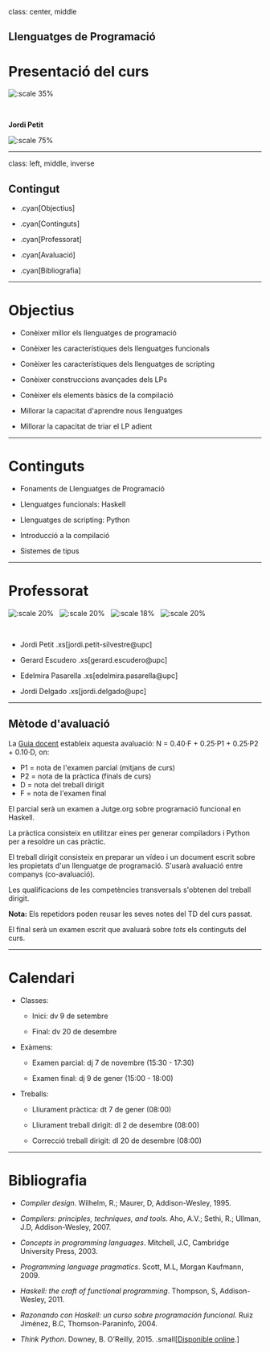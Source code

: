 class: center, middle

## Llenguatges de Programació

# Presentació del curs

![:scale 35%](figures/hello-world.png) 

<br>

**Jordi Petit**

![:scale 75%](figures/fib.png)

---
class: left, middle, inverse

## Contingut

- .cyan[Objectius]

- .cyan[Continguts]

- .cyan[Professorat]

- .cyan[Avaluació]

- .cyan[Bibliografia]

---

# Objectius

- Conèixer millor els llenguatges de programació

- Conèixer les característiques dels llenguatges funcionals

- Conèixer les característiques dels llenguatges de scripting

- Conèixer construccions avançades dels LPs

- Conèixer els elements bàsics de la compilació

- Millorar la capacitat d'aprendre nous llenguatges

- Millorar la capacitat de triar el LP adient

---

# Continguts

- Fonaments de Llenguatges de Programació

- Llenguatges funcionals: Haskell

- Llenguatges de scripting: Python

- Introducció a la compilació

- Sistemes de tipus

---

# Professorat


![:scale 20%](figures/profes/jpetit.png) &nbsp;
![:scale 20%](figures/profes/gescudero.png) &nbsp;
![:scale 18%](figures/profes/edelmira.png) &nbsp;
![:scale 20%](figures/profes/jdelgado.png) &nbsp;

<br>

- Jordi Petit .xs[jordi.petit-silvestre@upc]

- Gerard Escudero .xs[gerard.escudero@upc]

- Edelmira Pasarella .xs[edelmira.pasarella@upc]

- Jordi Delgado .xs[jordi.delgado@upc]

---

## Mètode d'avaluació

La [Guia docent](https://www.fib.upc.edu/ca/estudis/graus/grau-en-enginyeria-informatica/pla-destudis/assignatures/LP)
estableix aquesta avaluació: N = 0.40·F + 0.25·P1 + 0.25·P2 + 0.10·D,
on:

- P1 = nota de l'examen parcial (mitjans de curs)
- P2 = nota de la pràctica (finals de curs)
- D = nota del treball dirigit
- F = nota de l'examen final

El parcial serà un examen a Jutge.org sobre programació funcional en Haskell.

La pràctica consisteix en utilitzar eines per generar compiladors i
Python per a resoldre un cas pràctic.

El treball dirigit consisteix en preparar un vídeo i un document escrit sobre
les propietats d'un llenguatge de programació. S'usarà
avaluació entre companys (co-avaluació). 

Les qualificacions de les competències transversals s'obtenen del treball
dirigit.

**Nota:** Els repetidors poden reusar les seves notes
del TD del curs passat.

El final serà un examen escrit que avaluarà sobre *tots* els continguts
del curs.

---

# Calendari

- Classes:

    - Inici: dv 9 de setembre

    - Final: dv 20 de desembre

- Exàmens:

    - Examen parcial: dj 7 de novembre
        (15:30 - 17:30)

    - Examen final: dj 9 de gener
        (15:00 - 18:00)

- Treballs:

    - Lliurament pràctica: dt 7 de gener (08:00)

    - Lliurament treball dirigit: dl 2 de desembre (08:00)

    - Correcció treball dirigit: dl 20 de desembre (08:00)

---

# Bibliografia

- *Compiler design*. Wilhelm, R.; Maurer, D, Addison-Wesley, 1995.

- *Compilers: principles, techniques, and tools*. Aho, A.V.; Sethi, R.;
Ullman, J.D, Addison-Wesley, 2007.

- *Concepts in programming languages*. Mitchell, J.C, Cambridge University Press, 2003.

- *Programming language pragmatics*. Scott, M.L, Morgan Kaufmann, 2009.

- *Haskell: the craft of functional programming*. Thompson, S, Addison-Wesley, 2011.

- *Razonando con Haskell: un curso sobre programación funcional*. Ruiz Jiménez, B.C,
Thomson-Paraninfo, 2004.

- *Think Python*. Downey, B. O'Reilly, 2015. .small[[Disponible online](https://greenteapress.com/wp/think-python-2e/).]

